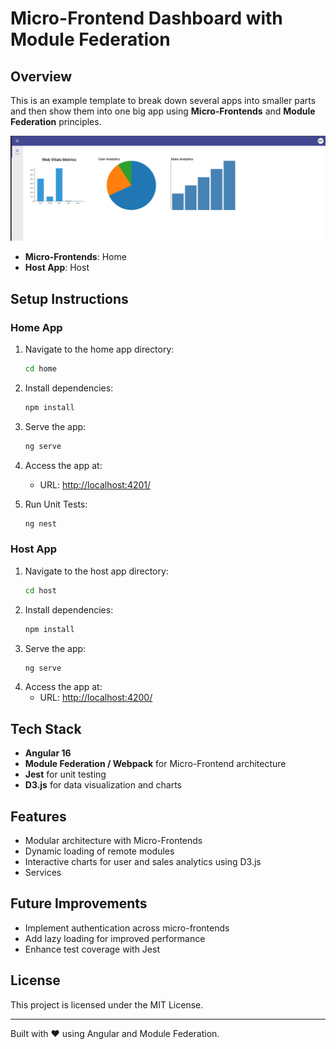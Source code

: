 # Micro-Frontend Dashboard with Module Federation

## Overview
This is an example template to break down several apps into smaller parts and then show them into one big app using **Micro-Frontends** and **Module Federation** principles.

![alt text](<Screenshot 1947-01-02 at 11.13.26 PM.png>)

- **Micro-Frontends**: Home
- **Host App**: Host

## Setup Instructions

### Home App
1. Navigate to the home app directory:
   ```bash
   cd home
   ```
2. Install dependencies:
   ```bash
   npm install
   ```
3. Serve the app:
   ```bash
   ng serve
   ```
4. Access the app at:
   - URL: [http://localhost:4201/](http://localhost:4201/)

5. Run Unit Tests:
   ```bash
   ng nest
   ```

### Host App
1. Navigate to the host app directory:
   ```bash
   cd host
   ```
2. Install dependencies:
   ```bash
   npm install
   ```
3. Serve the app:
   ```bash
   ng serve
   ```
4. Access the app at:
   - URL: [http://localhost:4200/](http://localhost:4200/)

## Tech Stack
- **Angular 16**
- **Module Federation / Webpack** for Micro-Frontend architecture
- **Jest** for unit testing
- **D3.js** for data visualization and charts

## Features
- Modular architecture with Micro-Frontends
- Dynamic loading of remote modules
- Interactive charts for user and sales analytics using D3.js
- Services

## Future Improvements
- Implement authentication across micro-frontends
- Add lazy loading for improved performance
- Enhance test coverage with Jest

## License
This project is licensed under the MIT License.

---

Built with ❤️ using Angular and Module Federation.

